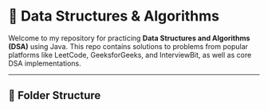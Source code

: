 # 📘 Data Structures & Algorithms

Welcome to my repository for practicing **Data Structures and Algorithms (DSA)** using Java. This repo contains solutions to problems from popular platforms like LeetCode, GeeksforGeeks, and InterviewBit, as well as core DSA implementations.

---

## 📂 Folder Structure

